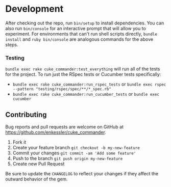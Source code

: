# Development

After checking out the repo, run `bin/setup` to install dependencies. You can also run `bin/console` for an 
interactive prompt that will allow you to experiment. For environments that can't run shell scripts directly, 
`bundle install` and `ruby bin/console` are analogous commands for the above steps.

### Testing

`bundle exec rake cuke_commander:test_everything` will run all of the tests for the project. To run just the RSpec tests 
or Cucumber tests specifically:
 - `bundle exec rake cuke_commander:run_rspec_tests` or
   `bundle exec rspec --pattern "testing/rspec/spec/**/*_spec.rb"`
 - `bundle exec rake cuke_commander:run_cucumber_tests` or
   `bundle exec cucumber`


## Contributing

Bug reports and pull requests are welcome on GitHub at https://github.com/enkessler/cuke_commander.

1. Fork it
2. Create your feature branch
   `git checkout -b my-new-feature`
3. Commit your changes
   `git commit -am 'Add some feature'`
4. Push to the branch
   `git push origin my-new-feature`
5. Create new Pull Request

Be sure to update the `CHANGELOG` to reflect your changes if they affect the outward behavior of the gem.
